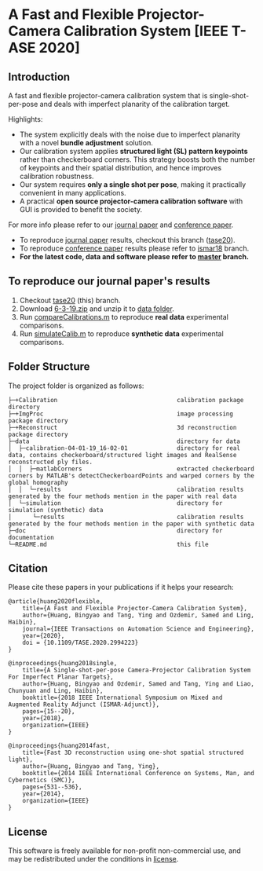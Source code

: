 A Fast and Flexible Projector-Camera Calibration System [IEEE T-ASE 2020]
===

## Introduction
A fast and flexible projector-camera calibration system that is single-shot-per-pose and deals with imperfect planarity of the calibration target. 

Highlights:
* The system explicitly deals with the noise due to imperfect planarity with a novel **bundle adjustment** solution. 
* Our calibration system applies **structured light (SL) pattern keypoints** rather than checkerboard corners. This strategy boosts both the number of keypoints and their spatial distribution, and hence improves calibration robustness.
* Our system requires **only a single shot per pose**, making it practically convenient in many applications.
* A practical **open source projector-camera calibration software** with GUI is provided to benefit the society.

For more info please refer to our [journal paper][8] and [conference paper][1].
* To reproduce [journal paper][8] results, checkout this branch ([tase20][9]).
* To reproduce [conference paper][1] results please refer to [ismar18][5] branch.
* **For the latest code, data and software please refer to [master](https://github.com/BingyaoHuang/single-shot-pro-cam-calib/) branch.**


## To reproduce our journal paper's results
1. Checkout [tase20][9] (this) branch.
2. Download [6-3-19.zip](http://vision.cs.stonybrook.edu/~bingyao/pub/data/calibration/6-3-19) and unzip it to [data folder](data/).
3. Run [compareCalibrations.m](compareCalibrations.m) to reproduce **real data** experimental comparisons. 
4. Run [simulateCalib.m](simulateCalib.m) to reproduce **synthetic data** experimental comparisons.

 
## Folder Structure
The project folder is organized as follows:

    ├─+Calibration                                  calibration package directory
    ├─+ImgProc                                      image processing package directory
    ├─+Reconstruct                                  3d reconstruction package directory
    ├─data                                          directory for data
    │  ├─calibration-04-01-19_16-02-01              directory for real data, contains checkerboard/structured light images and RealSense reconstructed ply files.
    │  │  ├─matlabCorners                           extracted checkerboard corners by MATLAB's detectCheckerboardPoints and warped corners by the global homography             
    │  │  └─results                                 calibration results generated by the four methods mention in the paper with real data
    │  └─simulation                                 directory for simulation (synthetic) data
    │      └─results                                calibration results generated by the four methods mention in the paper with synthetic data
    ├─doc                                           directory for documentation
    └─README.md                                     this file
    
## Citation
Please cite these papers in your publications if it helps your research:

    @article{huang2020flexible,
        title={A Fast and Flexible Projector-Camera Calibration System}, 
        author={Huang, Bingyao and Tang, Ying and Ozdemir, Samed and Ling, Haibin},
        journal={IEEE Transactions on Automation Science and Engineering}, 
        year={2020},
        doi = {10.1109/TASE.2020.2994223}
    }

    @inproceedings{huang2018single,
        title={A Single-shot-per-pose Camera-Projector Calibration System For Imperfect Planar Targets},
        author={Huang, Bingyao and Ozdemir, Samed and Tang, Ying and Liao, Chunyuan and Ling, Haibin},
        booktitle={2018 IEEE International Symposium on Mixed and Augmented Reality Adjunct (ISMAR-Adjunct)},
        pages={15--20},
        year={2018},
        organization={IEEE}
    }

    @inproceedings{huang2014fast,
        title={Fast 3D reconstruction using one-shot spatial structured light},
        author={Huang, Bingyao and Tang, Ying},
        booktitle={2014 IEEE International Conference on Systems, Man, and Cybernetics (SMC)},
        pages={531--536},
        year={2014},
        organization={IEEE}
    }


## License
This software is freely available for non-profit non-commercial use, and may be redistributed under the conditions in [license](LICENSE).


[1]: https://arxiv.org/pdf/1803.09058.pdf
[2]: https://github.com/kyamagu/mexopencv
[3]: http://mesh.brown.edu/calibration/
[4]: https://www.mathworks.com/help/vision/ref/detectcheckerboardpoints.html
[5]: https://github.com/BingyaoHuang/single-shot-pro-cam-calib/tree/ismar18
[6]: https://youtu.be/fnrVDOhcu7I
[7]: http://www.vision.caltech.edu/bouguetj/calib_doc/htmls/calib_example/index.html
[8]: http://vision.cs.stonybrook.edu/~bingyao/pub/calibration_TASE
[9]: https://github.com/BingyaoHuang/single-shot-pro-cam-calib/tree/tase20
